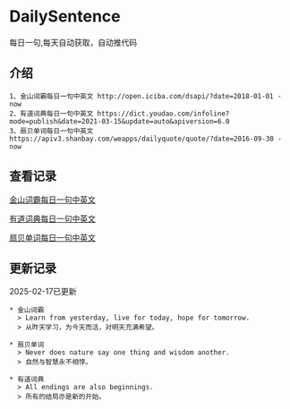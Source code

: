 # DailySentence

每日一句,每天自动获取，自动推代码

## 介绍

```
1、金山词霸每日一句中英文 http://open.iciba.com/dsapi/?date=2018-01-01 - now
2、有道词典每日一句中英文 https://dict.youdao.com/infoline?mode=publish&date=2021-03-15&update=auto&apiversion=6.0
3、扇贝单词每日一句中英文 https://apiv3.shanbay.com/weapps/dailyquote/quote/?date=2016-09-30 - now
```

## 查看记录

[金山词霸每日一句中英文](./data/iciba/)

[有道词典每日一句中英文](./data/youdao/)

[扇贝单词每日一句中英文](./data/shanbay/)

## 更新记录
2025-02-17已更新 
```
* 金山词霸
  > Learn from yesterday, live for today, hope for tomorrow.
  > 从昨天学习，为今天而活，对明天充满希望。

* 扇贝单词
  > Never does nature say one thing and wisdom another.
  > 自然与智慧永不相悖。

* 有道词典
  > All endings are also beginnings.
  > 所有的结局亦是新的开始。

```
